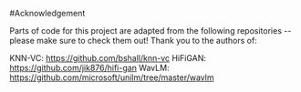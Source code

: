 #Acknowledgement 

Parts of code for this project are adapted from the following repositories -- please make sure to check them out! Thank you to the authors of:

KNN-VC: https://github.com/bshall/knn-vc
HiFiGAN: https://github.com/jik876/hifi-gan
WavLM: https://github.com/microsoft/unilm/tree/master/wavlm
